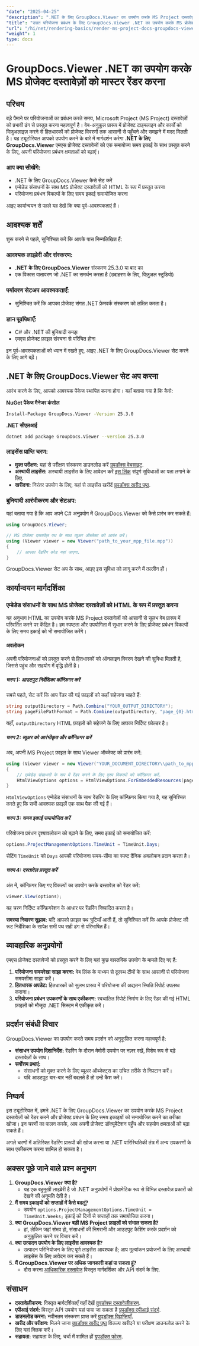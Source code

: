 ```yaml
---
"date": "2025-04-25"
"description": ".NET के लिए GroupDocs.Viewer का उपयोग करके MS Project दस्तावेज़ों को रेंडर करना सीखें, कस्टमाइज़ करने योग्य समय इकाइयों के साथ प्रोजेक्ट प्रबंधन को बेहतर बनाएँ। इस चरण-दर-चरण मार्गदर्शिका का पालन करें।"
"title": "उन्नत परियोजना प्रबंधन के लिए GroupDocs.Viewer .NET का उपयोग करके MS प्रोजेक्ट दस्तावेज़ प्रस्तुत करें"
"url": "/hi/net/rendering-basics/render-ms-project-docs-groupdocs-viewer-net/"
"weight": 1
type: docs
---
```

# GroupDocs.Viewer .NET का उपयोग करके MS प्रोजेक्ट दस्तावेज़ों को मास्टर रेंडर करना

## परिचय

बड़े पैमाने पर परियोजनाओं का प्रबंधन करते समय, Microsoft Project (MS Project) दस्तावेज़ों को प्रभावी ढंग से प्रस्तुत करना महत्वपूर्ण है। वेब-अनुकूल प्रारूप में प्रोजेक्ट टाइमलाइन और कार्यों को विज़ुअलाइज़ करने से हितधारकों को प्रोजेक्ट विवरणों तक आसानी से पहुँचने और समझने में मदद मिलती है। यह ट्यूटोरियल आपको उपयोग करने के बारे में मार्गदर्शन करेगा **.NET के लिए GroupDocs.Viewer** एमएस प्रोजेक्ट दस्तावेजों को एक समायोज्य समय इकाई के साथ प्रस्तुत करने के लिए, अपनी परियोजना प्रबंधन क्षमताओं को बढ़ाएं।

### आप क्या सीखेंगे:
- .NET के लिए GroupDocs.Viewer कैसे सेट करें
- एम्बेडेड संसाधनों के साथ MS प्रोजेक्ट दस्तावेज़ों को HTML के रूप में प्रस्तुत करना
- परियोजना प्रबंधन विकल्पों के लिए समय इकाई समायोजित करना

आइए कार्यान्वयन से पहले यह देखें कि क्या पूर्व-आवश्यकताएं हैं।

## आवश्यक शर्तें

शुरू करने से पहले, सुनिश्चित करें कि आपके पास निम्नलिखित हैं:

### आवश्यक लाइब्रेरी और संस्करण:
- **.NET के लिए GroupDocs.Viewer** संस्करण 25.3.0 या बाद का
- एक विकास वातावरण जो .NET का समर्थन करता है (उदाहरण के लिए, विज़ुअल स्टूडियो)

### पर्यावरण सेटअप आवश्यकताएँ:
- सुनिश्चित करें कि आपका प्रोजेक्ट संगत .NET फ्रेमवर्क संस्करण को लक्षित करता है।

### ज्ञान पूर्वापेक्षाएँ:
- C# और .NET की बुनियादी समझ
- एमएस प्रोजेक्ट फ़ाइल संरचना से परिचित होना

इन पूर्व-आवश्यकताओं को ध्यान में रखते हुए, आइए .NET के लिए GroupDocs.Viewer सेट करने के लिए आगे बढ़ें।

## .NET के लिए GroupDocs.Viewer सेट अप करना

आरंभ करने के लिए, आपको आवश्यक पैकेज स्थापित करना होगा। यहाँ बताया गया है कि कैसे:

**NuGet पैकेज मैनेजर कंसोल**
```bash
Install-Package GroupDocs.Viewer -Version 25.3.0
```

**.NET सीएलआई**
```bash
dotnet add package GroupDocs.Viewer --version 25.3.0
```

### लाइसेंस प्राप्ति चरण:
- **मुफ्त परीक्षण:** यहां से परीक्षण संस्करण डाउनलोड करें [ग्रुपडॉक्स वेबसाइट](https://releases.groupdocs.com/viewer/net/).
- **अस्थायी लाइसेंस:** अस्थायी लाइसेंस के लिए आवेदन करें [इस लिंक](https://purchase.groupdocs.com/temporary-license/) संपूर्ण सुविधाओं का पता लगाने के लिए.
- **खरीदना:** निरंतर उपयोग के लिए, यहां से लाइसेंस खरीदें [ग्रुपडॉक्स खरीद पृष्ठ](https://purchase.groupdocs.com/buy).

### बुनियादी आरंभीकरण और सेटअप:
यहां बताया गया है कि आप अपने C# अनुप्रयोग में GroupDocs.Viewer को कैसे प्रारंभ कर सकते हैं:

```csharp
using GroupDocs.Viewer;

// MS प्रोजेक्ट दस्तावेज़ पथ के साथ व्यूअर ऑब्जेक्ट को आरंभ करें।
using (Viewer viewer = new Viewer("path_to_your_mpp_file.mpp"))
{
    // आपका रेंडरिंग कोड यहां जाएगा.
}
```

GroupDocs.Viewer सेट अप के साथ, आइए इस सुविधा को लागू करने में तल्लीन हों।

## कार्यान्वयन मार्गदर्शिका

### एम्बेडेड संसाधनों के साथ MS प्रोजेक्ट दस्तावेज़ों को HTML के रूप में प्रस्तुत करना

यह अनुभाग HTML का उपयोग करके MS Project दस्तावेज़ों को आसानी से सुलभ वेब प्रारूप में परिवर्तित करने पर केंद्रित है। हम स्पष्टता और उपयोगिता में सुधार करने के लिए प्रोजेक्ट प्रबंधन विकल्पों के लिए समय इकाई को भी समायोजित करेंगे।

#### अवलोकन
अपनी परियोजनाओं को प्रस्तुत करने से हितधारकों को ऑनलाइन विवरण देखने की सुविधा मिलती है, जिससे पहुंच और सहयोग में वृद्धि होती है।

##### चरण 1: आउटपुट निर्देशिका कॉन्फ़िगर करें
सबसे पहले, सेट करें कि आप रेंडर की गई फ़ाइलों को कहाँ सहेजना चाहते हैं:

```csharp
string outputDirectory = Path.Combine("YOUR_OUTPUT_DIRECTORY");
string pageFilePathFormat = Path.Combine(outputDirectory, "page_{0}.html");
```
यहाँ, `outputDirectory` HTML फ़ाइलों को सहेजने के लिए आपका निर्दिष्ट फ़ोल्डर है।

##### चरण 2: व्यूअर को आरंभीकृत और कॉन्फ़िगर करें

अब, अपनी MS Project फ़ाइल के साथ Viewer ऑब्जेक्ट को प्रारंभ करें:

```csharp
using (Viewer viewer = new Viewer("YOUR_DOCUMENT_DIRECTORY\\path_to_mpp_file.mpp"))
{
    // एम्बेडेड संसाधनों के रूप में रेंडर करने के लिए दृश्य विकल्पों को कॉन्फ़िगर करें.
    HtmlViewOptions options = HtmlViewOptions.ForEmbeddedResources(pageFilePathFormat);
}
```
`HtmlViewOptions` एम्बेडेड संसाधनों के साथ रेंडरिंग के लिए कॉन्फ़िगर किया गया है, यह सुनिश्चित करते हुए कि सभी आवश्यक फ़ाइलें एक साथ पैक की गई हैं।

##### चरण 3: समय इकाई समायोजित करें
परियोजना प्रबंधन दृश्यावलोकन को बढ़ाने के लिए, समय इकाई को समायोजित करें:

```csharp
options.ProjectManagementOptions.TimeUnit = TimeUnit.Days;
```
सेटिंग `TimeUnit` को `Days` आपकी परियोजना समय-सीमा का स्पष्ट दैनिक अवलोकन प्रदान करता है।

##### चरण 4: दस्तावेज़ प्रस्तुत करें
अंत में, कॉन्फ़िगर किए गए विकल्पों का उपयोग करके दस्तावेज़ को रेंडर करें:

```csharp
viewer.View(options);
```
यह चरण निर्दिष्ट कॉन्फ़िगरेशन के आधार पर रेंडरिंग निष्पादित करता है। 

**समस्या निवारण सुझाव:** यदि आपको फ़ाइल पथ त्रुटियाँ आती हैं, तो सुनिश्चित करें कि आपके प्रोजेक्ट की रूट निर्देशिका के सापेक्ष सभी पथ सही ढंग से परिभाषित हैं।

## व्यावहारिक अनुप्रयोगों

एमएस प्रोजेक्ट दस्तावेजों को प्रस्तुत करने के लिए यहां कुछ वास्तविक उपयोग के मामले दिए गए हैं:
1. **परियोजना समयरेखा साझा करना:** वेब लिंक के माध्यम से दूरस्थ टीमों के साथ आसानी से परियोजना समयसीमा साझा करें।
2. **हितधारक अपडेट:** हितधारकों को सुलभ प्रारूप में परियोजना की अद्यतन स्थिति रिपोर्ट उपलब्ध कराना।
3. **परियोजना प्रबंधन उपकरणों के साथ एकीकरण:** स्वचालित रिपोर्ट निर्माण के लिए रेंडर की गई HTML फ़ाइलों को मौजूदा .NET सिस्टम में एकीकृत करें।

## प्रदर्शन संबंधी विचार
GroupDocs.Viewer का उपयोग करते समय प्रदर्शन को अनुकूलित करना महत्वपूर्ण है:
- **संसाधन उपयोग दिशानिर्देश:** रेंडरिंग के दौरान मेमोरी उपयोग पर नज़र रखें, विशेष रूप से बड़े दस्तावेज़ों के साथ।
- **सर्वोत्तम प्रथाएं:**
  - संसाधनों को मुक्त करने के लिए व्यूअर ऑब्जेक्ट्स का उचित तरीके से निपटान करें।
  - यदि आउटपुट बार-बार नहीं बदलते हैं तो उन्हें कैश करें।

## निष्कर्ष
इस ट्यूटोरियल में, हमने .NET के लिए GroupDocs.Viewer का उपयोग करके MS Project दस्तावेज़ों को रेंडर करने और प्रोजेक्ट प्रबंधन के लिए समय इकाइयों को समायोजित करने का तरीका खोजा। इन चरणों का पालन करके, आप अपनी प्रोजेक्ट डॉक्यूमेंटेशन पहुँच और सहयोग क्षमताओं को बढ़ा सकते हैं।

अगले चरणों में अतिरिक्त रेंडरिंग प्रारूपों की खोज करना या .NET पारिस्थितिकी तंत्र में अन्य उपकरणों के साथ एकीकरण करना शामिल हो सकता है।

## अक्सर पूछे जाने वाले प्रश्न अनुभाग
1. **GroupDocs.Viewer क्या है?**
   - यह एक बहुमुखी लाइब्रेरी है जो .NET अनुप्रयोगों में प्रोग्रामेटिक रूप से विभिन्न दस्तावेज़ प्रकारों को देखने की अनुमति देती है।
2. **मैं समय इकाइयों को सप्ताहों में कैसे बदलूं?**
   - उपयोग `options.ProjectManagementOptions.TimeUnit = TimeUnit.Weeks;` इकाई को दिनों से सप्ताहों तक समायोजित करना।
3. **क्या GroupDocs.Viewer बड़ी MS Project फ़ाइलों को संभाल सकता है?**
   - हां, लेकिन जहां संभव हो, संसाधनों की निगरानी और आउटपुट कैशिंग करके प्रदर्शन को अनुकूलित करने पर विचार करें।
4. **क्या उत्पादन उपयोग के लिए लाइसेंस आवश्यक है?**
   - उत्पादन परिनियोजन के लिए पूर्ण लाइसेंस आवश्यक है; आप मूल्यांकन प्रयोजनों के लिए अस्थायी लाइसेंस के लिए आवेदन कर सकते हैं।
5. **मैं GroupDocs.Viewer पर अधिक जानकारी कहां पा सकता हूं?**
   - दौरा करना [आधिकारिक दस्तावेज](https://docs.groupdocs.com/viewer/net/) विस्तृत मार्गदर्शिका और API संदर्भ के लिए.

## संसाधन
- **दस्तावेज़ीकरण:** विस्तृत मार्गदर्शिकाएँ यहाँ देखें [ग्रुपडॉक्स दस्तावेज़ीकरण](https://docs.groupdocs.com/viewer/net/).
- **एपीआई संदर्भ:** विस्तृत API उपयोग यहां पाया जा सकता है [ग्रुपडॉक्स एपीआई संदर्भ](https://reference.groupdocs.com/viewer/net/).
- **डाउनलोड करना:** नवीनतम संस्करण प्राप्त करें [ग्रुपडॉक्स विज्ञप्तियाँ](https://releases.groupdocs.com/viewer/net/).
- **खरीद और परीक्षण:** मिलने जाना [ग्रुपडॉक्स खरीद पृष्ठ](https://purchase.groupdocs.com/buy) विकल्प खरीदने या परीक्षण डाउनलोड करने के लिए यहां क्लिक करें।
- **सहायता:** सहायता के लिए, चर्चा में शामिल हों [ग्रुपडॉक्स फोरम](https://forum.groupdocs.com/c/viewer/9).